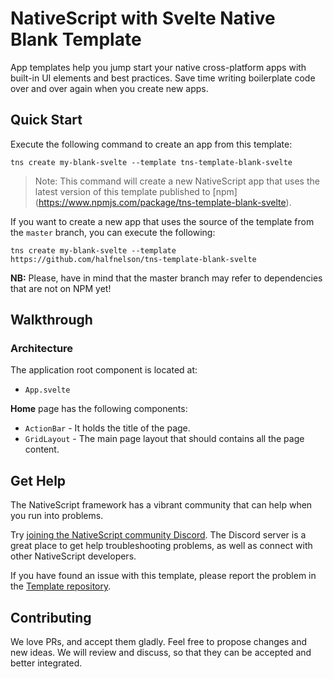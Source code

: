 # NativeScript with Svelte Native Blank Template

App templates help you jump start your native cross-platform apps with built-in UI elements and best practices. Save time writing boilerplate code over and over again when you create new apps.

## Quick Start
Execute the following command to create an app from this template:

```
tns create my-blank-svelte --template tns-template-blank-svelte
```

> Note: This command will create a new NativeScript app that uses the latest version of this template published to [npm] (https://www.npmjs.com/package/tns-template-blank-svelte).

If you want to create a new app that uses the source of the template from the `master` branch, you can execute the following:

```
tns create my-blank-svelte --template https://github.com/halfnelson/tns-template-blank-svelte
```

**NB:** Please, have in mind that the master branch may refer to dependencies that are not on NPM yet!

## Walkthrough

### Architecture
The application root component is located at:
- `App.svelte`

**Home** page has the following components:
- `ActionBar` - It holds the title of the page.
- `GridLayout` - The main page layout that should contains all the page content.

## Get Help
The NativeScript framework has a vibrant community that can help when you run into problems.

Try [joining the NativeScript community Discord](https://discordapp.com/invite/tWatGYj). The Discord server is a great place to get help troubleshooting problems, as well as connect with other NativeScript developers.

If you have found an issue with this template, please report the problem in the [Template repository](https://github.com/halfnelson/tns-template-blank-svelte).

## Contributing

We love PRs, and accept them gladly. Feel free to propose changes and new ideas. We will review and discuss, so that they can be accepted and better integrated.
